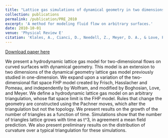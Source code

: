 ```yaml
---
title: "Lattice gas simulations of dynamical geometry in two dimensions"
collection: publications
permalink: /publication/PRE_2010
excerpt: 'A method for modeling fluid flow on arbitrary surfaces.'
date: 2010-10-01
venue: 'Physical Review E'
citation: 'Klales, A., Cianci, D., Needell, Z., Meyer, D. A., & Love, P. J. (2010). &quot;Lattice gas simulations of dynamical geometry in two dimensions.&quot; <i>Physical Review E</i>, 82(4), 046705.'
---
```


[Download paper here](http://zneedell.github.io/files/PRE_1002.4841.pdf)

We present a hydrodynamic lattice gas model for two-dimensional flows on curved surfaces with dynamical geometry. This model is an extension to two dimensions of the dynamical geometry lattice gas model previously studied in one-dimension. We expand upon a variation of the two- dimensional flat space FHP model created by Frisch, Hasslacher and Pomeau, and independently by Wolfram, and modified by Boghosian, Love, and Meyer. We define a hydrodynamic lattice gas model on an arbitrary triangulation, whose flat space limit is the FHP model. Rules that change the geometry are constructed using the Pachner moves, which alter the triangulation but
not the topology. We present results on the growth of the number of triangles as a function of time. Simulations show that the number of triangles lattice grows with time as t^3, in agreement a mean field prediction. We also present preliminary results on the distribution of curvature over a typical triangulation for these simulations.
